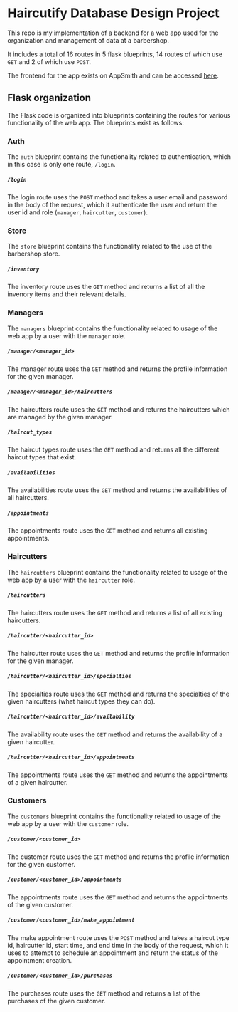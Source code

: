# Haircutify Database Design Project

This repo is my implementation of a backend for a web app used for the organization and management of data at a barbershop. 

It includes a total of 16 routes in 5 flask blueprints, 14 routes of which use `GET` and 2 of which use `POST`.

The frontend for the app exists on AppSmith and can be accessed [here](https://appsmith.cs3200.net/app/haircutify/login-639360725bc9880dbcb21433).



## Flask organization

The Flask code is organized into blueprints containing the routes for various functionality of the web app. The blueprints exist as follows:

### Auth

The `auth` blueprint contains the functionality related to authentication, which in this case is only one route, `/login`.

##### `/login`


The login route uses the `POST` method and takes a user email and password in the body of the request, which it authenticate the user and return the user id and role (`manager`, `haircutter`, `customer`). 

### Store

The `store` blueprint contains the functionality related to the use of the barbershop store.

##### `/inventory`

The inventory route uses the `GET` method and returns a list of all the invenory items and their relevant details.


### Managers

The `managers` blueprint contains the functionality related to usage of the web app by a user with the `manager` role.

##### `/manager/<manager_id>`

The manager route uses the `GET` method and returns the profile information for the given manager.

##### `/manager/<manager_id>/haircutters`

The haircutters route uses the `GET` method and returns the haircutters which are managed by the given manager.

##### `/haircut_types`

The haircut types route uses the `GET` method and returns all the different haircut types that exist.

##### `/availabilities`

The availabilities route uses the `GET` method and returns the availabilities of all haircutters.

##### `/appointments`

The appointments route uses the `GET` method and returns all existing appointments.


### Haircutters

The `haircutters` blueprint contains the functionality related to usage of the web app by a user with the `haircutter` role.

##### `/haircutters`

The haircutters route uses the `GET` method and returns a list of all existing haircutters.

##### `/haircutter/<haircutter_id>`

The haircutter route uses the `GET` method and returns the profile information for the given manager.

##### `/haircutter/<haircutter_id>/specialties`

The specialties route uses the `GET` method and returns the specialties of the given haircutters (what haircut types they can do).

##### `/haircutter/<haircutter_id>/availability`

The availability route uses the `GET` method and returns the availability of a given haircutter.

##### `/haircutter/<haircutter_id>/appointments`

The appointments route uses the `GET` method and returns the appointments of a given haircutter.


### Customers

The `customers` blueprint contains the functionality related to usage of the web app by a user with the `customer` role.

##### `/customer/<customer_id>`

The customer route uses the `GET` method and returns the profile information for the given customer.

##### `/customer/<customer_id>/appointments`

The appointments route uses the `GET` method and returns the appointments of the given customer.

##### `/customer/<customer_id>/make_appointment`

The make appointment route uses the `POST` method and takes a haircut type id, haircutter id, start time, and end time in the body of the request, which it uses to attempt to schedule an appointment and return the status of the appointment creation.

##### `/customer/<customer_id>/purchases`

The purchases route uses the `GET` method and returns a list of the purchases of the given customer.

